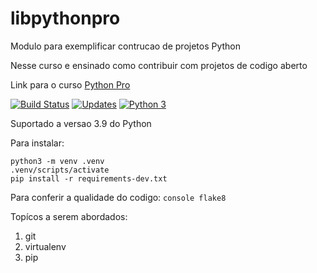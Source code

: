 # libpythonpro
Modulo para exemplificar contrucao de projetos Python

Nesse curso e ensinado como contribuir com projetos de codigo aberto

Link para o curso [Python Pro](https://www.python.pro.br)

[![Build Status](https://travis-ci.org/ranie2019/libpythonpro.svg?branch=main)](https://travis-ci.org/ranie2019/libpythonpro)
[![Updates](https://pyup.io/repos/github/ranie2019/libpythonpro/shield.svg)](https://pyup.io/repos/github/ranie2019/libpythonpro/)
[![Python 3](https://pyup.io/repos/github/ranie2019/libpythonpro/python-3-shield.svg)](https://pyup.io/repos/github/ranie2019/libpythonpro/)


Suportado a versao 3.9 do Python

Para instalar:

```console
python3 -m venv .venv
.venv/scripts/activate
pip install -r requirements-dev.txt
```

Para conferir a qualidade do codigo:
``console
flake8
``

Topícos a serem abordados:

1. git
2. virtualenv
3. pip